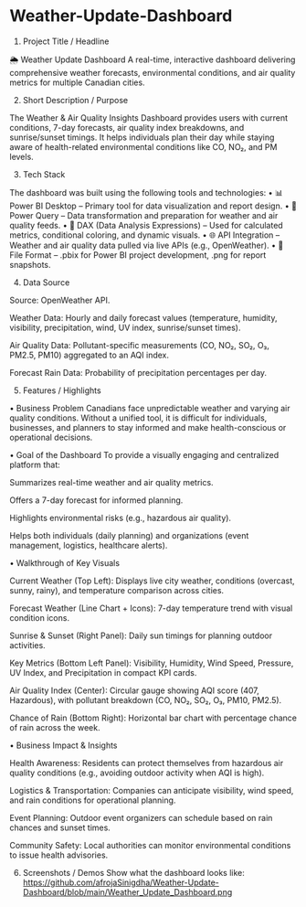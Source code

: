 # Weather-Update-Dashboard

1. Project Title / Headline

🌦️ Weather Update Dashboard
A real-time, interactive dashboard delivering comprehensive weather forecasts, environmental conditions, and air quality metrics for multiple Canadian cities.

2. Short Description / Purpose

The Weather & Air Quality Insights Dashboard provides users with current conditions, 7-day forecasts, air quality index breakdowns, and sunrise/sunset timings. It helps individuals plan their day while staying aware of health-related environmental conditions like CO, NO₂, and PM levels.

3. Tech Stack

The dashboard was built using the following tools and technologies:
• 📊 Power BI Desktop – Primary tool for data visualization and report design.
• 📂 Power Query – Data transformation and preparation for weather and air quality feeds.
• 🧠 DAX (Data Analysis Expressions) – Used for calculated metrics, conditional coloring, and dynamic visuals.
• 🌐 API Integration – Weather and air quality data pulled via live APIs (e.g., OpenWeather).
• 📁 File Format – .pbix for Power BI project development, .png for report snapshots.

4. Data Source

Source: OpenWeather API.

Weather Data: Hourly and daily forecast values (temperature, humidity, visibility, precipitation, wind, UV index, sunrise/sunset times).

Air Quality Data: Pollutant-specific measurements (CO, NO₂, SO₂, O₃, PM2.5, PM10) aggregated to an AQI index.

Forecast Rain Data: Probability of precipitation percentages per day.

5. Features / Highlights

• Business Problem
Canadians face unpredictable weather and varying air quality conditions. Without a unified tool, it is difficult for individuals, businesses, and planners to stay informed and make health-conscious or operational decisions.

• Goal of the Dashboard
To provide a visually engaging and centralized platform that:

Summarizes real-time weather and air quality metrics.

Offers a 7-day forecast for informed planning.

Highlights environmental risks (e.g., hazardous air quality).

Helps both individuals (daily planning) and organizations (event management, logistics, healthcare alerts).

• Walkthrough of Key Visuals

Current Weather (Top Left): Displays live city weather, conditions (overcast, sunny, rainy), and temperature comparison across cities.

Forecast Weather (Line Chart + Icons): 7-day temperature trend with visual condition icons.

Sunrise & Sunset (Right Panel): Daily sun timings for planning outdoor activities.

Key Metrics (Bottom Left Panel): Visibility, Humidity, Wind Speed, Pressure, UV Index, and Precipitation in compact KPI cards.

Air Quality Index (Center): Circular gauge showing AQI score (407, Hazardous), with pollutant breakdown (CO, NO₂, SO₂, O₃, PM10, PM2.5).

Chance of Rain (Bottom Right): Horizontal bar chart with percentage chance of rain across the week.

• Business Impact & Insights

Health Awareness: Residents can protect themselves from hazardous air quality conditions (e.g., avoiding outdoor activity when AQI is high).

Logistics & Transportation: Companies can anticipate visibility, wind speed, and rain conditions for operational planning.

Event Planning: Outdoor event organizers can schedule based on rain chances and sunset times.

Community Safety: Local authorities can monitor environmental conditions to issue health advisories.

6. Screenshots / Demos
Show what the dashboard looks like:
https://github.com/afrojaSinigdha/Weather-Update-Dashboard/blob/main/Weather_Update_Dashboard.png
